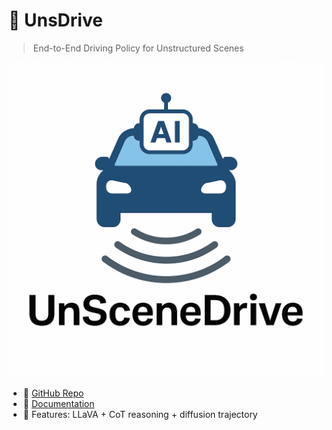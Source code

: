 # 🔷 UnsDrive

> End-to-End Driving Policy for Unstructured Scenes

![logo](../assets/unsdrive_logo.png)

- 🔗 [GitHub Repo](https://github.com/songruiqi/UnsDrive)
- 📄 [Documentation](https://songruiqi.github.io/UnsDrive/)
- 🧠 Features: LLaVA + CoT reasoning + diffusion trajectory

